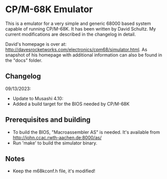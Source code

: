 # CP/M-68K Emulator

This is a emulator for a very simple and generic 68000 based system capable of running CP/M-68K. It has been
written by David Schultz. My current modifications are described in the changelog in detail.

David's homepage is over at: http://davesrocketworks.com/electronics/cpm68/simulator.html. As snapshot of his homepage with additional information can also be found in the "docs" folder.

## Changelog

09/13/2023:
- Update to Musashi 4.10:
- Added a build target for the BIOS needed by CP/M-68K

## Prerequisites and building

- To build the BIOS, "Macroassembler AS" is needed. It's available from http://john.ccac.rwth-aachen.de:8000/as/
- Run 'make' to build the simulator binary.

## Notes

- Keep the m68kconf.h file, it's modified!

